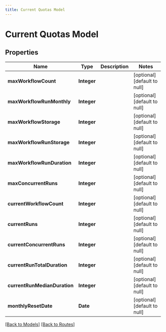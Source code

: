 ```yaml
---
title: Current Quotas Model
---
```


# Current Quotas Model
## Properties

| Name | Type | Description | Notes |
|------------ | ------------- | ------------- | -------------|
| **maxWorkflowCount** | **Integer** |  | [optional] [default to null] |
| **maxWorkflowRunMonthly** | **Integer** |  | [optional] [default to null] |
| **maxWorkflowStorage** | **Integer** |  | [optional] [default to null] |
| **maxWorkflowRunStorage** | **Integer** |  | [optional] [default to null] |
| **maxWorkflowRunDuration** | **Integer** |  | [optional] [default to null] |
| **maxConcurrentRuns** | **Integer** |  | [optional] [default to null] |
| **currentWorkflowCount** | **Integer** |  | [optional] [default to null] |
| **currentRuns** | **Integer** |  | [optional] [default to null] |
| **currentConcurrentRuns** | **Integer** |  | [optional] [default to null] |
| **currentRunTotalDuration** | **Integer** |  | [optional] [default to null] |
| **currentRunMedianDuration** | **Integer** |  | [optional] [default to null] |
| **monthlyResetDate** | **Date** |  | [optional] [default to null] |

[[Back to Models]](../overview#models) [[Back to Routes]](../overview#routes)


